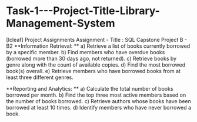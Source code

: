 # Task-1---Project-Title-Library-Management-System
[Icleaf] Project Assignments Assignment - Title : SQL Capstone Project B - B2
**Information Retrieval: **
a) Retrieve a list of books currently borrowed by a specific member. 
b) Find members who have overdue books (borrowed more than 30 days ago, not returned). 
c) Retrieve books by genre along with the count of available copies. 
d) Find the most borrowed book(s) overall. 
e) Retrieve members who have borrowed books from at least three different genres. 

**Reporting and Analytics: **
a) Calculate the total number of books borrowed per month. 
b) Find the top three most active members based on the number of books borrowed. 
c) Retrieve authors whose books have been borrowed at least 10 times. 
d) Identify members who have never borrowed a book.
